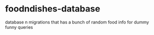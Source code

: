 # foodndishes-database
database n migrations that has a bunch of random food info for dummy funny queries
